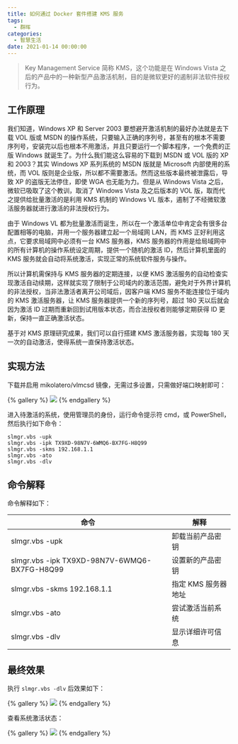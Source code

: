 ```yaml
---
title: 如何通过 Docker 套件搭建 KMS 服务
tags:
  - 群晖
categories:
  - 智慧生活
date: 2021-01-14 00:00:00
---
```


> Key Management Service 简称 KMS，这个功能是在 Windows Vista 之后的产品中的一种新型产品激活机制，目的是微软更好的遏制非法软件授权行为。

<!-- more -->

## 工作原理

我们知道，Windows XP 和 Server 2003 要想避开激活机制的最好办法就是去下载 VOL 版或 MSDN 的操作系统，只要输入正确的序列号，甚至有的根本不需要序列号，安装完以后也根本不用激活，并且只要运行一个脚本程序，一个免费的正版 Windows 就诞生了。为什么我们能这么容易的下载到 MSDN 或 VOL 版的 XP 和 2003？其实 Windows XP 系列系统的 MSDN 版就是 Microsoft 内部使用的系统，而 VOL 版则是企业版，所以都不需要激活。然而这些版本最终被泄露后，导致 XP 的盗版无法停住，即使 WGA 也无能为力。但是从 Windows Vista 之后，微软已吸取了这个教训，取消了 Windows Vista 及之后版本的 VOL 版，取而代之提供给批量激活的是利用 KMS 机制的 Windows VL 版本，遏制了不经微软激活服务器就进行激活的非法授权行为。

由于 Windows VL 都为批量激活而诞生，所以在一个激活单位中肯定会有很多台配置相等的电脑，并用一个服务器建立起一个局域网 LAN，而 KMS 正好利用这点，它要求局域网中必须有一台 KMS 服务器，KMS 服务器的作用是给局域网中的所有计算机的操作系统设定周期，提供一个随机的激活 ID，然后计算机里面的 KMS 服务就会自动将系统激活，实现正常的系统软件服务与操作。

所以计算机需保持与 KMS 服务器的定期连接，以便 KMS 激活服务的自动检查实现激活自动续期，这样就实现了限制于公司域内的激活范围，避免对于外界计算机的非法授权，当非法激活者离开公司域后，因客户端 KMS 服务不能连接位于域内的 KMS 激活服务器，让 KMS 服务器提供一个新的序列号，超过 180 天以后就会因为激活 ID 过期而重新回到试用版本状态，而合法授权者则能够定期获得 ID 更新，保持一直正确激活状态。

基于对 KMS 原理研究成果，我们可以自行搭建 KMS 激活服务器，实现每 180 天一次的自动激活，使得系统一直保持激活状态。

## 实现方法

下载并启用 mikolatero/vlmcsd 镜像，无需过多设置，只需做好端口映射即可：

{% gallery %}
![](https://cdn.dusays.com/2021/01/302-1.jpg/1)
{% endgallery %}

进入待激活的系统，使用管理员的身份，运行命令提示符 cmd，或 PowerShell，然后执行如下命令：

```
slmgr.vbs -upk
slmgr.vbs -ipk TX9XD-98N7V-6WMQ6-BX7FG-H8Q99
slmgr.vbs -skms 192.168.1.1
slmgr.vbs -ato
slmgr.vbs -dlv
```

## 命令解释

命令解释如下：

| 命令 | 解释 |
| - | - |
| slmgr.vbs -upk | 卸载当前产品密钥 |
| slmgr.vbs -ipk TX9XD-98N7V-6WMQ6-BX7FG-H8Q99 | 设置新的产品密钥 |
| slmgr.vbs -skms 192.168.1.1 | 指定 KMS 服务器地址 |
| slmgr.vbs -ato | 尝试激活当前系统 |
| slmgr.vbs -dlv | 显示详细许可信息 |

## 最终效果

执行 `slmgr.vbs -dlv` 后效果如下：

{% gallery %}
![](https://cdn.dusays.com/2021/01/302-2.jpg/1)
{% endgallery %}

查看系统激活状态：

{% gallery %}
![](https://cdn.dusays.com/2021/01/302-3.jpg/1)
{% endgallery %}
